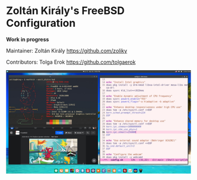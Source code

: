 # Zoltán Király's FreeBSD Configuration

**Work in progress**

Maintainer: Zoltán Király https://github.com/zoliky

Contributors: Tolga Erok https://github.com/tolgaerok

![Beastie](https://github.com/zoliky/freebsd-config/blob/main/beastie.jpg)